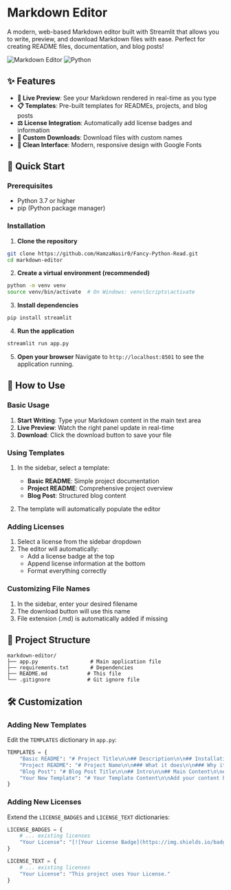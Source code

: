 # Markdown Editor

A modern, web-based Markdown editor built with Streamlit that allows you to write, preview, and download Markdown files with ease. Perfect for creating README files, documentation, and blog posts!

![Markdown Editor](https://img.shields.io/badge/Streamlit-Markdown_Editor-FF4B4B?style=for-the-badge&logo=streamlit)
![Python](https://img.shields.io/badge/Python-3.7%2B-blue?style=for-the-badge&logo=python)

## ✨ Features

- **📝 Live Preview**: See your Markdown rendered in real-time as you type
- **📋 Templates**: Pre-built templates for READMEs, projects, and blog posts
- **⚖️ License Integration**: Automatically add license badges and information
- **💾 Custom Downloads**: Download files with custom names
- **🎨 Clean Interface**: Modern, responsive design with Google Fonts

## 🚀 Quick Start

### Prerequisites

- Python 3.7 or higher
- pip (Python package manager)

### Installation

1. **Clone the repository**
```bash
git clone https://github.com/HamzaNasir0/Fancy-Python-Read.git
cd markdown-editor
```

2. **Create a virtual environment (recommended)**
```bash
python -m venv venv
source venv/bin/activate  # On Windows: venv\Scripts\activate
```

3. **Install dependencies**
```bash
pip install streamlit
```

4. **Run the application**
```bash
streamlit run app.py
```

5. **Open your browser**
Navigate to `http://localhost:8501` to see the application running.

## 🎯 How to Use

### Basic Usage

1. **Start Writing**: Type your Markdown content in the main text area
2. **Live Preview**: Watch the right panel update in real-time
3. **Download**: Click the download button to save your file

### Using Templates

1. In the sidebar, select a template:
   - **Basic README**: Simple project documentation
   - **Project README**: Comprehensive project overview
   - **Blog Post**: Structured blog content

2. The template will automatically populate the editor

### Adding Licenses

1. Select a license from the sidebar dropdown
2. The editor will automatically:
   - Add a license badge at the top
   - Append license information at the bottom
   - Format everything correctly

### Customizing File Names

1. In the sidebar, enter your desired filename
2. The download button will use this name
3. File extension (.md) is automatically added if missing

## 📁 Project Structure

```
markdown-editor/
├── app.py                 # Main application file
├── requirements.txt       # Dependencies
├── README.md             # This file
└── .gitignore            # Git ignore file
```

## 🛠️ Customization

### Adding New Templates

Edit the `TEMPLATES` dictionary in `app.py`:

```python
TEMPLATES = {
    "Basic README": "# Project Title\n\n## Description\n\n## Installation\n\n## Usage\n\n## License\n",
    "Project README": "# Project Name\n\n### What it does\n\n### Why it matters\n\n### How to use it\n\n### Screenshots\n\n### License\n",
    "Blog Post": "# Blog Post Title\n\n## Intro\n\n## Main Content\n\n## Conclusion\n\n---\n*Published on …*",
    "Your New Template": "# Your Template Content\n\nAdd your content here..."
}
```

### Adding New Licenses

Extend the `LICENSE_BADGES` and `LICENSE_TEXT` dictionaries:

```python
LICENSE_BADGES = {
    # ... existing licenses
    "Your License": "[![Your License Badge](https://img.shields.io/badge/Your-License-green.svg)](your-link)"
}

LICENSE_TEXT = {
    # ... existing licenses
    "Your License": "This project uses Your License."
}
```

